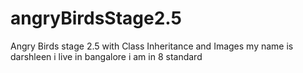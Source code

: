 # angryBirdsStage2.5
Angry Birds stage 2.5 with Class Inheritance and Images
my name is darshleen
i live in bangalore
i am in 8 standard